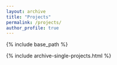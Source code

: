 ```yaml
---
layout: archive
title: "Projects"
permalink: /projects/
author_profile: true
---
```



{% include base_path %}


{% include archive-single-projects.html %}
